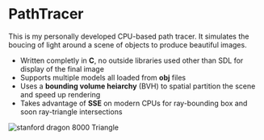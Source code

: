 # PathTracer

This is my personally developed CPU-based path tracer. It simulates the boucing of light around a scene of objects to produce beautiful images.

* Written completly in **C**, no outside libraries used other than SDL for display of the final image
* Supports multiple models all loaded from **obj** files
* Uses a **bounding volume heiarchy** (BVH) to spatial partition the scene and speed up rendering
* Takes advantage of **SSE** on modern CPUs for ray-bounding box and soon ray-triangle intersections

![stanford dragon 8000 Triangle]("https://github.com/AlexanderKubarakos/PathTracer/img/dragon.png")
